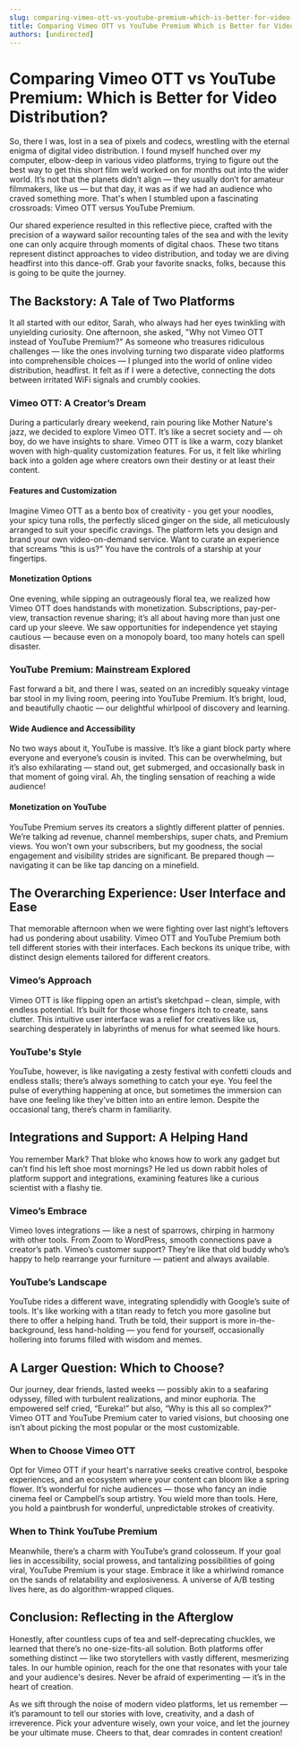 ```yaml
---
slug: comparing-vimeo-ott-vs-youtube-premium-which-is-better-for-video-distribution
title: Comparing Vimeo OTT vs YouTube Premium Which is Better for Video Distribution
authors: [undirected]
---
```



# Comparing Vimeo OTT vs YouTube Premium: Which is Better for Video Distribution?

So, there I was, lost in a sea of pixels and codecs, wrestling with the eternal enigma of digital video distribution. I found myself hunched over my computer, elbow-deep in various video platforms, trying to figure out the best way to get this short film we’d worked on for months out into the wider world. It’s not that the planets didn’t align — they usually don’t for amateur filmmakers, like us — but that day, it was as if we had an audience who craved something more. That's when I stumbled upon a fascinating crossroads: Vimeo OTT versus YouTube Premium.

Our shared experience resulted in this reflective piece, crafted with the precision of a wayward sailor recounting tales of the sea and with the levity one can only acquire through moments of digital chaos. These two titans represent distinct approaches to video distribution, and today we are diving headfirst into this dance-off. Grab your favorite snacks, folks, because this is going to be quite the journey.

## The Backstory: A Tale of Two Platforms

It all started with our editor, Sarah, who always had her eyes twinkling with unyielding curiosity. One afternoon, she asked, "Why not Vimeo OTT instead of YouTube Premium?" As someone who treasures ridiculous challenges — like the ones involving turning two disparate video platforms into comprehensible choices — I plunged into the world of online video distribution, headfirst. It felt as if I were a detective, connecting the dots between irritated WiFi signals and crumbly cookies.

### Vimeo OTT: A Creator’s Dream

During a particularly dreary weekend, rain pouring like Mother Nature's jazz, we decided to explore Vimeo OTT. It’s like a secret society and — oh boy, do we have insights to share. Vimeo OTT is like a warm, cozy blanket woven with high-quality customization features. For us, it felt like whirling back into a golden age where creators own their destiny or at least their content.

#### Features and Customization

Imagine Vimeo OTT as a bento box of creativity - you get your noodles, your spicy tuna rolls, the perfectly sliced ginger on the side, all meticulously arranged to suit your specific cravings. The platform lets you design and brand your own video-on-demand service. Want to curate an experience that screams “this is us?” You have the controls of a starship at your fingertips.

#### Monetization Options

One evening, while sipping an outrageously floral tea, we realized how Vimeo OTT does handstands with monetization. Subscriptions, pay-per-view, transaction revenue sharing; it’s all about having more than just one card up your sleeve. We saw opportunities for independence yet staying cautious — because even on a monopoly board, too many hotels can spell disaster.

### YouTube Premium: Mainstream Explored

Fast forward a bit, and there I was, seated on an incredibly squeaky vintage bar stool in my living room, peering into YouTube Premium. It’s bright, loud, and beautifully chaotic — our delightful whirlpool of discovery and learning.

#### Wide Audience and Accessibility

No two ways about it, YouTube is massive. It’s like a giant block party where everyone and everyone’s cousin is invited. This can be overwhelming, but it’s also exhilarating — stand out, get submerged, and occasionally bask in that moment of going viral. Ah, the tingling sensation of reaching a wide audience!

#### Monetization on YouTube

YouTube Premium serves its creators a slightly different platter of pennies. We’re talking ad revenue, channel memberships, super chats, and Premium views. You won’t own your subscribers, but my goodness, the social engagement and visibility strides are significant. Be prepared though — navigating it can be like tap dancing on a minefield.

## The Overarching Experience: User Interface and Ease

That memorable afternoon when we were fighting over last night’s leftovers had us pondering about usability. Vimeo OTT and YouTube Premium both tell different stories with their interfaces. Each beckons its unique tribe, with distinct design elements tailored for different creators.

### Vimeo’s Approach

Vimeo OTT is like flipping open an artist’s sketchpad – clean, simple, with endless potential. It’s built for those whose fingers itch to create, sans clutter. This intuitive user interface was a relief for creatives like us, searching desperately in labyrinths of menus for what seemed like hours.

### YouTube's Style

YouTube, however, is like navigating a zesty festival with confetti clouds and endless stalls; there’s always something to catch your eye. You feel the pulse of everything happening at once, but sometimes the immersion can have one feeling like they’ve bitten into an entire lemon. Despite the occasional tang, there’s charm in familiarity.

## Integrations and Support: A Helping Hand

You remember Mark? That bloke who knows how to work any gadget but can’t find his left shoe most mornings? He led us down rabbit holes of platform support and integrations, examining features like a curious scientist with a flashy tie.

### Vimeo’s Embrace

Vimeo loves integrations — like a nest of sparrows, chirping in harmony with other tools. From Zoom to WordPress, smooth connections pave a creator’s path. Vimeo’s customer support? They’re like that old buddy who’s happy to help rearrange your furniture — patient and always available.

### YouTube’s Landscape

YouTube rides a different wave, integrating splendidly with Google’s suite of tools. It's like working with a titan ready to fetch you more gasoline but there to offer a helping hand. Truth be told, their support is more in-the-background, less hand-holding — you fend for yourself, occasionally hollering into forums filled with wisdom and memes.

## A Larger Question: Which to Choose?

Our journey, dear friends, lasted weeks — possibly akin to a seafaring odyssey, filled with turbulent realizations, and minor euphoria. The empowered self cried, “Eureka!” but also, “Why is this all so complex?” Vimeo OTT and YouTube Premium cater to varied visions, but choosing one isn’t about picking the most popular or the most customizable.

### When to Choose Vimeo OTT

Opt for Vimeo OTT if your heart's narrative seeks creative control, bespoke experiences, and an ecosystem where your content can bloom like a spring flower. It’s wonderful for niche audiences — those who fancy an indie cinema feel or Campbell’s soup artistry. You wield more than tools. Here, you hold a paintbrush for wonderful, unpredictable strokes of creativity.

### When to Think YouTube Premium

Meanwhile, there’s a charm with YouTube’s grand colosseum. If your goal lies in accessibility, social prowess, and tantalizing possibilities of going viral, YouTube Premium is your stage. Embrace it like a whirlwind romance on the sands of relatability and explosiveness. A universe of A/B testing lives here, as do algorithm-wrapped cliques.

## Conclusion: Reflecting in the Afterglow

Honestly, after countless cups of tea and self-deprecating chuckles, we learned that there’s no one-size-fits-all solution. Both platforms offer something distinct — like two storytellers with vastly different, mesmerizing tales. In our humble opinion, reach for the one that resonates with your tale and your audience's desires. Never be afraid of experimenting — it’s in the heart of creation.

As we sift through the noise of modern video platforms, let us remember — it’s paramount to tell our stories with love, creativity, and a dash of irreverence. Pick your adventure wisely, own your voice, and let the journey be your ultimate muse. Cheers to that, dear comrades in content creation!